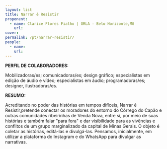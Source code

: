 ```yaml
---
layout: list
title: Narrar é Resistir 
proponent:
  - name: Clarice Flores Fialho | ORLA - Belo Horizonte,MG
    url: 
cover:
permalink: /pt/narrar-resistir/
people:
  - name: 
    url: 
---
```


**PERFIL DE COLABORADORES:**
  
Mobilizadoras/es; comunicadoras/es; design gráfico; especialistas em edição de áudio e vídeo; especialistas em áudio; programadoras/es; designer, ilustradoras/es.  
  
**RESUMO:**
  
Acreditando no poder das histórias em tempos difíceis, Narrar é Resistir,pretende conectar os moradores do entorno do Córrego do Capão e outras comunidades ribeirinhas de Venda Nova, entre si, por meio de suas histórias e também falar "para fora" e dar visibilidade para as vivências e conflitos de um grupo marginalizado da capital de Minas Gerais. O objeto é coletar as histórias, editá-las e divulgá-las. Pensamos, inicialmente, em utilizar a plataforma do Instagram e do WhatsApp para divulgar as narrativas.
